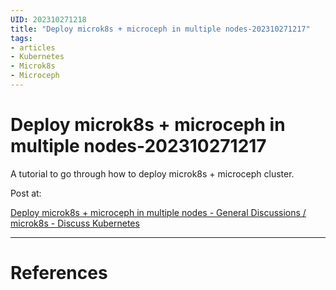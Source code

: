 ```yaml
--- 
UID: 202310271218
title: "Deploy microk8s + microceph in multiple nodes-202310271217"
tags:
- articles
- Kubernetes
- Microk8s
- Microceph
---
```


# Deploy microk8s + microceph in multiple nodes-202310271217

A tutorial to go through how to deploy microk8s + microceph cluster.

Post at:

[Deploy microk8s + microceph in multiple nodes - General Discussions / microk8s - Discuss Kubernetes](https://discuss.kubernetes.io/t/deploy-microk8s-microceph-in-multiple-nodes/25729/1)

---
# References

